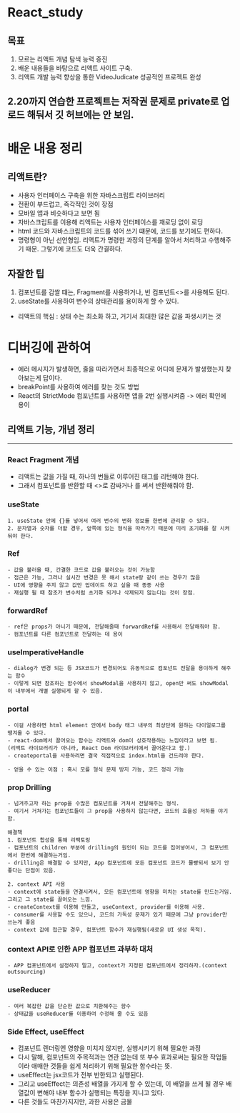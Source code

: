 # React_study

목표
---
1. 모르는 리액트 개념 탐색 능력 증진
2. 배운 내용들을 바탕으로 리액트 사이트 구축.
3. 리액트 개발 능력 향상을 통한 VideoJudicate 성공적인 프로젝트 완성

## 2.20까지 연습한 프로젝트는 저작권 문제로 private로 업로드 해둬서 깃 허브에는 안 보임.

# 배운 내용 정리

## 리액트란?
- 사용자 인터페이스 구축을 위한 자바스크립트 라이브러리
- 전환이 부드럽고, 즉각적인 것이 장점
- 모바일 앱과 비슷하다고 보면 됨
- 자바스크립트를 이용해 리액트는 사용자 인터페이스를 재로딩 없이 로딩
- html 코드와 자바스크립트의 코드를 섞어 쓰기 떄문에, 코드를 보기에도 편하다.
- 명령형이 아닌 선언형임. 리액트가 명령한 과정의 단계를 알아서 처리하고 수행해주기 때문. 그렇기에 코드도 더욱 간결하다.

## 자잘한 팁
1. 컴포넌트를 감쌀 떄는, Fragment를 사용하거나, 빈 컴포넌트<>를 사용해도 된다.
2. useState를 사용하여 변수의 상태관리를 용이하게 할 수 있다.

- 리액트의 핵심 : 상태 수는 최소화 하고, 거기서 최대한 많은 값을 파생시키는 것

# 디버깅에 관하여
- 에러 메시지가 발생하면, 줄을 따라가면서 최종적으로 어디에 문제가 발생했는지 찾아보는게 답이다. 
- breakPoint를 사용하여 에러를 찾는 것도 방법
- React의 StrictMode 컴포넌트를 사용하면 앱을 2번 실행시켜줌 -> 에러 확인에 용이


## 리액트 기능, 개념 정리
---
### React Fragment 개념
- 리액트는 값을 가질 때, 하나의 번들로 이루어진 태그를 리턴해야 한다.
- 그래서 컴포넌트를 반환할 때 <>로 감싸거나 <Fragment>를 써서 반환해줘야 함.

### useState
```
1. useState 안에 {}를 넣어서 여러 변수의 변화 정보를 한번에 관리할 수 있다.
2. 문자열과 숫자를 더할 경우, 앞쪽에 있는 형식을 따라가기 때문에 미리 초기화를 잘 시켜둬야 한다.
```
### Ref
```
- 값을 불러올 때, 간결한 코드로 값을 불러오는 것이 가능함
- 접근은 가능, 그러나 실시간 변경은 못 해서 state랑 같이 쓰는 경우가 많음
- UI에 영향을 주지 않고 값만 업데이트 하고 싶을 때 종종 사용
- 재실행 될 때 참조가 변수처럼 초기화 되거나 삭제되지 않는다는 것이 장점.
```
### forwardRef
```
- ref은 props가 아니기 때문에, 전달해줄때 forwardRef를 사용해서 전달해줘야 함.
- 컴포넌트를 다른 컴포넌트로 전달하는 데 용이
```
### useImperativeHandle
```
- dialog가 변경 되는 등 JSX코드가 변경되어도 유동적으로 컴포넌트 전달을 용이하게 해주는 함수
- 이렇게 되면 참조하는 함수에서 showModal을 사용하지 않고, open만 써도 showModal이 내부에서 개별 실행되게 할 수 있음.
```
### portal
```
- 이걸 사용하면 html element 안에서 body 태그 내부의 최상단에 원하는 다이얼로그를 땡겨올 수 있다.
- react-dom에서 끌어오는 함수는 리액트와 dom이 상호작용하는 느낌이라고 보면 됨.
(리액트 라이브러리가 아니라, React Dom 라이브러리에서 끌어온다고 함.)
- createportal을 사용하려면 결국 직접적으로 index.html을 건드려야 한다.

- 얻을 수 있는 이점 : 혹시 모를 형식 문제 방지 가능, 코드 정리 가능
```

### prop Drilling
```
- 넘겨주고자 하는 prop을 수많은 컴포넌트를 거쳐서 전달해주는 형식.
- 여기서 거쳐가는 컴포넌트들이 그 prop을 사용하지 않는다면, 코드의 효율성 저하를 야기함.

해결책
1. 컴포넌트 합성을 통해 리팩토링
- 컴포넌트의 children 부분에 drilling의 원인이 되는 코드를 집어넣어서, 그 컴포넌트에서 한번에 해결하는거임.
- drilling은 해결할 수 있지만, App 컴포넌트에 모든 컴포넌트 코드가 몰빵되서 보기 안 좋다는 단점이 있음.

2. context API 사용
- context에 state들을 연결시켜서, 모든 컴포넌트에 영향을 미치는 state를 만드는거임. 그리고 그 state를 끌어오는 느낌.
- createContext를 이용해 만들고, useContext, provider를 이용해 사용.
- consumer를 사용할 수도 있으나, 코드의 가독성 문제가 있기 때문에 그냥 provider만 쓰는게 좋음
- context 값에 접근할 경우, 컴포넌트 함수가 재실행됨(새로운 UI 생성 목적).
```

### context API로 인한 APP 컴포넌트 과부하 대처
```
- APP 컴포넌트에서 설정하지 말고, context가 지정된 컴포넌트에서 정리하자.(context outsourcing)
```
### useReducer
```
- 여러 복잡한 값을 단순한 값으로 치환해주는 함수
- 상태값을 useReducer를 이용하여 수정해 줄 수도 있음
```
### Side Effect, useEffect
- 컴포넌트 렌더링엔 영향을 미치지 않지만, 실행시키기 위해 필요한 과정
- 다시 말해, 컴포넌트의 주목적과는 연관 없는데 또 부수 효과로써는 필요한 작업들이라 애매한 것들을 쉽게 처리하기 위해 필요한 함수라는 뜻.
- useEffect는 jsx코드가 전부 반한되고 실행된다.
- 그리고 useEffect는 의존성 배열을 가지게 할 수 있는데, 이 배열을 쓰게 될 경우 배열값이 변해야 내부 함수가 실행되는 특징을 지니고 있다.
- 다른 것들도 마찬가지지만, 과한 사용은 금물